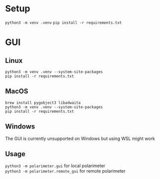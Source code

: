 # Setup
`python3 -m venv .venv`
`pip install -r requirements.txt`

# GUI
## Linux
`python3 -m venv .venv --system-site-packages`\
`pip install -r requirements.txt`

## MacOS
`brew install pygobject3 libadwaita`\
`python3 -m venv .venv --system-site-packages`\
`pip install -r requirements.txt`

## Windows
The GUI is currently unsupported on Windows but using WSL might work

## Usage
`python3 -m polarimeter.gui` for local polarimeter\
`python3 -m polarimeter.remote_gui` for remote polarimeter